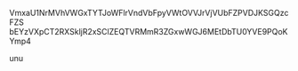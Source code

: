 VmxaU1NrMVhVWGxTYTJoWFlrVndVbFpyVWtOVVJrVjVUbFZPVDJKSGQzcFZS
bEYzVXpCT2RXSkljR2xSClZEQTVRMmR3ZGxwWGJ6MEtDbTU0YVE9PQoKYmp4

unu